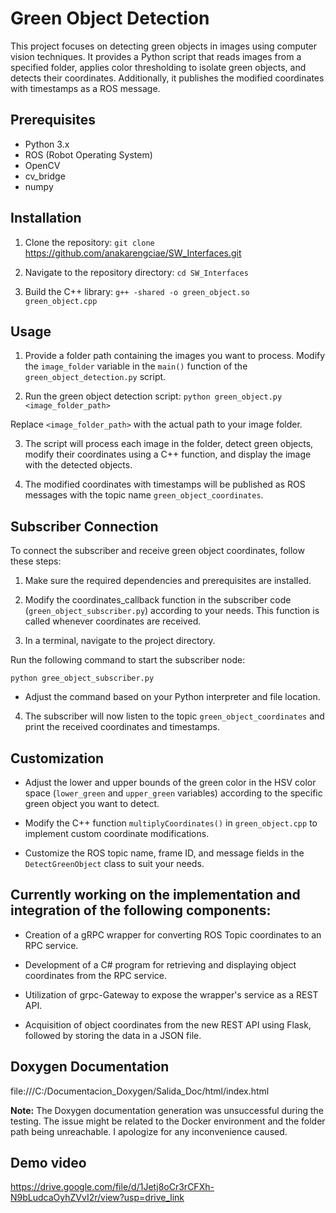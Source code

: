 # Green Object Detection

This project focuses on detecting green objects in images using computer vision techniques. It provides a Python script that reads images from a specified folder, applies color thresholding to isolate green objects, and detects their coordinates. Additionally, it publishes the modified coordinates with timestamps as a ROS message.

## Prerequisites

- Python 3.x
- ROS (Robot Operating System)
- OpenCV
- cv_bridge
- numpy

## Installation

1. Clone the repository:
`git clone` https://github.com/anakarengciae/SW_Interfaces.git

2. Navigate to the repository directory:
`cd SW_Interfaces`

3. Build the C++ library:
`g++ -shared -o green_object.so green_object.cpp`


## Usage

1. Provide a folder path containing the images you want to process. Modify the `image_folder` variable in the `main()` function of the `green_object_detection.py` script.

2. Run the green object detection script:
`python green_object.py <image_folder_path>`

Replace `<image_folder_path>` with the actual path to your image folder.

3. The script will process each image in the folder, detect green objects, modify their coordinates using a C++ function, and display the image with the detected objects.

4. The modified coordinates with timestamps will be published as ROS messages with the topic name `green_object_coordinates`.

## Subscriber Connection
To connect the subscriber and receive green object coordinates, follow these steps:

1. Make sure the required dependencies and prerequisites are installed.

2. Modify the coordinates_callback function in the subscriber code (`green_object_subscriber.py`) according to your needs. This function is called whenever coordinates are received.

3. In a terminal, navigate to the project directory.

Run the following command to start the subscriber node:

`python gree_object_subscriber.py`

- Adjust the command based on your Python interpreter and file location.

4. The subscriber will now listen to the topic `green_object_coordinates` and print the received coordinates and timestamps.

## Customization

- Adjust the lower and upper bounds of the green color in the HSV color space (`lower_green` and `upper_green` variables) according to the specific green object you want to detect.

- Modify the C++ function `multiplyCoordinates()` in `green_object.cpp` to implement custom coordinate modifications.

- Customize the ROS topic name, frame ID, and message fields in the `DetectGreenObject` class to suit your needs.

## Currently working on the implementation and integration of the following components:
- Creation of a gRPC wrapper for converting ROS Topic coordinates to an RPC service.

- Development of a C# program for retrieving and displaying object coordinates from the RPC service.

- Utilization of grpc-Gateway to expose the wrapper's service as a REST API.

- Acquisition of object coordinates from the new REST API using Flask, followed by storing the data in a JSON file.

## Doxygen Documentation 
file:///C:/Documentacion_Doxygen/Salida_Doc/html/index.html

**Note:** The Doxygen documentation generation was unsuccessful during the testing. The issue might be related to the Docker environment and the folder path being unreachable. I apologize for any inconvenience caused.

## Demo video
https://drive.google.com/file/d/1Jetj8oCr3rCFXh-N9bLudcaOyhZVvI2r/view?usp=drive_link

